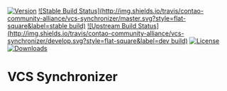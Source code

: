[![Version](http://img.shields.io/packagist/v/contao-community-alliance/vcs-synchronizer.svg?style=flat-square)](https://packagist.org/packages/contao-community-alliance/vcs-synchronizer)
[![Stable Build Status](http://img.shields.io/travis/contao-community-alliance/vcs-synchronizer/master.svg?style=flat-square&label=stable build)](https://travis-ci.org/contao-community-alliance/vcs-synchronizer)
[![Upstream Build Status](http://img.shields.io/travis/contao-community-alliance/vcs-synchronizer/develop.svg?style=flat-square&label=dev build)](https://travis-ci.org/contao-community-alliance/vcs-synchronizer)
[![License](http://img.shields.io/packagist/l/contao-community-alliance/vcs-synchronizer.svg?style=flat-square)](https://github.com/contao-community-alliance/vcs-synchronizer/blob/master/LICENSE)
[![Downloads](http://img.shields.io/packagist/dt/contao-community-alliance/vcs-synchronizer.svg?style=flat-square)](https://packagist.org/packages/contao-community-alliance/vcs-synchronizer)

VCS Synchronizer
================
